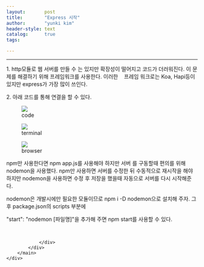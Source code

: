 ```yaml
---
layout:       post
title:        "Express 시작"
author:       "yunki kim"
header-style: text
catalog:      true
tags: 

---
```


<head></head>
<body id="tt-body-page" class="">
<div id="wrap" class="wrap-right">
    <div id="container">
        <main class="main ">
            <div class="area-main">
                <div class="area-view">
                    <div class="article-header"></div>
                    <hr>
                    <div class="article-view">
                        <div class="contents_style">
                            <p>1. http모듈로 웹 서버를 만들 수 는 있지만 확장성이 떨어지고 코드가 더러워진다. 이 문제를 해결하기 위해 프레임워크를 사용한다. 이러한&nbsp; &nbsp; 프레임 워크로는 Koa, Hapi등이 있지만 express가 가장 많이 쓰인다.&nbsp;</p>
<p>2. 아래 코드를 통해 연결을 할 수 있다.&nbsp;</p>
<p></p><figure class="imageblock alignLeft" data-origin-width="0" data-origin-height="0" data-ke-mobilestyle="widthContent">
    <span data-lightbox="lightbox">
        <img src="/img/RXhwcmVzcyDsi5zsnpE=/img.png" data-origin-width="0" data-origin-height="0" data-ke-mobilestyle="widthContent">
    </span>
    <figcaption>code</figcaption>
</figure><figure class="imageblock alignLeft" data-origin-width="0" data-origin-height="0" data-ke-mobilestyle="widthContent">
    <span data-lightbox="lightbox">
        <img src="/img/RXhwcmVzcyDsi5zsnpE=/img_1.png" data-origin-width="0" data-origin-height="0" data-ke-mobilestyle="widthContent">
    </span>
    <figcaption>terminal</figcaption>
</figure><figure class="imageblock alignLeft" data-origin-width="0" data-origin-height="0" data-ke-mobilestyle="widthContent">
    <span data-lightbox="lightbox">
        <img src="/img/RXhwcmVzcyDsi5zsnpE=/img_2.png" data-origin-width="0" data-origin-height="0" data-ke-mobilestyle="widthContent">
    </span>
    <figcaption>browser</figcaption>
</figure><p></p>
<p>npm만 사용한다면 npm app.js를 사용해야 하지만 서버 를 구동할때 편의를 위해 nodemon을 사용했다. npm만 사용하면 서버를 수정한 뒤 수동적으로 재시작을 해야하지만 nodemon을 사용하면 수정 후 저장을 했을때 자동으로 서버를 다시 시작해준다.&nbsp;</p>
<p>nodemon은 개발시에만 필요한 모듈이므로 npm i -D nodemon으로 설치해 주자. 그 후 package.json의 scripts 부분에</p>
<p>"start": "nodemon [파일명]"을 추가해 주면 npm start를 사용할 수 있다.&nbsp;</p>
                        </div>
                        <br>
                        <div class="tags"></div>
                    </div>
                    
                </div>
            </div>
        </main>
    </div>
</div>


</body>